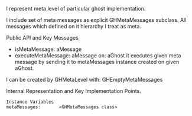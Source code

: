 I represent meta level of particular ghost implementation.

I include set of meta messages as explicit GHMetaMessages subclass. All messages which defined on it hierarchy I treat as meta.

Public API and Key Messages

- isMetaMessage: aMessage    
- executeMetaMessage: aMessage on: aGhost 
it executes given meta message by sending it  to metaMessages instance created on given aGhost.

I can be created by 
	GHMetaLevel with: GHEmptyMetaMessages
 
Internal Representation and Key Implementation Points.

    Instance Variables
	metaMessages:		<GHMetaMessages class>